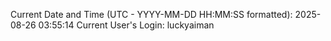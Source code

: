 Current Date and Time (UTC - YYYY-MM-DD HH:MM:SS formatted): 2025-08-26 03:55:14
Current User's Login: luckyaiman
